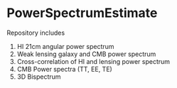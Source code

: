 # PowerSpectrumEstimate

Repository includes

1. HI 21cm angular power spectrum
2. Weak lensing galaxy and CMB power spectrum
3. Cross-correlation of HI and lensing power spectrum
4. CMB Power spectra (TT, EE, TE)
5. 3D Bispectrum

